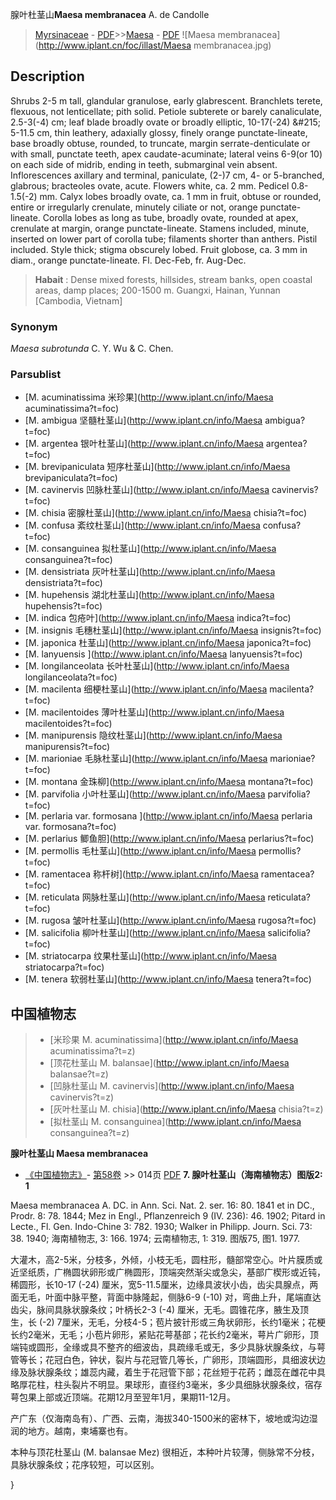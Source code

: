 腺叶杜茎山**Maesa membranacea** A. de Candolle

> [Myrsinaceae](http://www.iplant.cn/info/Myrsinaceae?t=foc) - [PDF](http://www.iplant.cn/foc/pdf/Myrsinaceae.pdf)>>[Maesa](http://www.iplant.cn/info/Maesa?t=foc) - [PDF](http://www.iplant.cn/foc/pdf/Maesa.pdf)
![Maesa membranacea](http://www.iplant.cn/foc/illast/Maesa membranacea.jpg)

## Description

Shrubs 2-5 m tall, glandular granulose, early glabrescent. Branchlets terete, flexuous, not lenticellate; pith solid. Petiole subterete or barely canaliculate, 2.5-3(-4) cm; leaf blade broadly ovate or broadly elliptic, 10-17(-24) &amp;#215; 5-11.5 cm, thin leathery, adaxially glossy, finely orange punctate-lineate, base broadly obtuse, rounded, to truncate, margin serrate-denticulate or with small, punctate teeth, apex caudate-acuminate; lateral veins 6-9(or 10) on each side of midrib, ending in teeth, submarginal vein absent. Inflorescences axillary and terminal, paniculate, (2-)7 cm, 4- or 5-branched, glabrous; bracteoles ovate, acute. Flowers white, ca. 2 mm. Pedicel 0.8-1.5(-2) mm. Calyx lobes broadly ovate, ca. 1 mm in fruit, obtuse or rounded, entire or irregularly crenulate, minutely ciliate or not, orange punctate-lineate. Corolla lobes as long as tube, broadly ovate, rounded at apex, crenulate at margin, orange punctate-lineate. Stamens included, minute, inserted on lower part of corolla tube; filaments shorter than anthers. Pistil included. Style thick; stigma obscurely lobed. Fruit globose, ca. 3 mm in diam., orange punctate-lineate. Fl. Dec-Feb, fr. Aug-Dec.

> **Habait** : 
> Dense mixed forests, hillsides, stream banks, open coastal areas, damp places; 200-1500 m. Guangxi, Hainan, Yunnan [Cambodia, Vietnam]

### Synonym
*Maesa subrotunda* C. Y. Wu & C. Chen.

### Parsublist

* [M.  acuminatissima  米珍果](http://www.iplant.cn/info/Maesa acuminatissima?t=foc)
* [M.  ambigua  坚髓杜茎山](http://www.iplant.cn/info/Maesa ambigua?t=foc)
* [M.  argentea  银叶杜茎山](http://www.iplant.cn/info/Maesa argentea?t=foc)
* [M.  brevipaniculata  短序杜茎山](http://www.iplant.cn/info/Maesa brevipaniculata?t=foc)
* [M.  cavinervis  凹脉杜茎山](http://www.iplant.cn/info/Maesa cavinervis?t=foc)
* [M.  chisia  密腺杜茎山](http://www.iplant.cn/info/Maesa chisia?t=foc)
* [M.  confusa  紊纹杜茎山](http://www.iplant.cn/info/Maesa confusa?t=foc)
* [M.  consanguinea  拟杜茎山](http://www.iplant.cn/info/Maesa consanguinea?t=foc)
* [M.  densistriata  灰叶杜茎山](http://www.iplant.cn/info/Maesa densistriata?t=foc)
* [M.  hupehensis  湖北杜茎山](http://www.iplant.cn/info/Maesa hupehensis?t=foc)
* [M.  indica  包疮叶](http://www.iplant.cn/info/Maesa indica?t=foc)
* [M.  insignis  毛穗杜茎山](http://www.iplant.cn/info/Maesa insignis?t=foc)
* [M.  japonica  杜茎山](http://www.iplant.cn/info/Maesa japonica?t=foc)
* [M.  lanyuensis  ](http://www.iplant.cn/info/Maesa lanyuensis?t=foc)
* [M.  longilanceolata  长叶杜茎山](http://www.iplant.cn/info/Maesa longilanceolata?t=foc)
* [M.  macilenta  细梗杜茎山](http://www.iplant.cn/info/Maesa macilenta?t=foc)
* [M.  macilentoides  薄叶杜茎山](http://www.iplant.cn/info/Maesa macilentoides?t=foc)
* [M.  manipurensis  隐纹杜茎山](http://www.iplant.cn/info/Maesa manipurensis?t=foc)
* [M.  marioniae  毛脉杜茎山](http://www.iplant.cn/info/Maesa marioniae?t=foc)
* [M.  montana  金珠柳](http://www.iplant.cn/info/Maesa montana?t=foc)
* [M.  parvifolia  小叶杜茎山](http://www.iplant.cn/info/Maesa parvifolia?t=foc)
* [M.  perlaria var. formosana  ](http://www.iplant.cn/info/Maesa perlaria var. formosana?t=foc)
* [M.  perlarius  鲫鱼胆](http://www.iplant.cn/info/Maesa perlarius?t=foc)
* [M.  permollis  毛杜茎山](http://www.iplant.cn/info/Maesa permollis?t=foc)
* [M.  ramentacea  称杆树](http://www.iplant.cn/info/Maesa ramentacea?t=foc)
* [M.  reticulata  网脉杜茎山](http://www.iplant.cn/info/Maesa reticulata?t=foc)
* [M.  rugosa  皱叶杜茎山](http://www.iplant.cn/info/Maesa rugosa?t=foc)
* [M.  salicifolia  柳叶杜茎山](http://www.iplant.cn/info/Maesa salicifolia?t=foc)
* [M.  striatocarpa  纹果杜茎山](http://www.iplant.cn/info/Maesa striatocarpa?t=foc)
* [M.  tenera  软弱杜茎山](http://www.iplant.cn/info/Maesa tenera?t=foc)

## 中国植物志

> * [米珍果  M.  acuminatissima](http://www.iplant.cn/info/Maesa acuminatissima?t=z)
> * [顶花杜茎山  M.  balansae](http://www.iplant.cn/info/Maesa balansae?t=z)
> * [凹脉杜茎山  M.  cavinervis](http://www.iplant.cn/info/Maesa cavinervis?t=z)
> * [灰叶杜茎山  M.  chisia](http://www.iplant.cn/info/Maesa chisia?t=z)
> * [拟杜茎山  M.  consanguinea](http://www.iplant.cn/info/Maesa consanguinea?t=z)

**腺叶杜茎山 Maesa membranacea**

* [《中国植物志》](http://www.iplant.cn/frps)- [第58卷](http://www.iplant.cn/frps/vol/58) >> 014页 [PDF](http://www.iplant.cn/frps/pdf/58/014.PDF)
**7. 腺叶杜茎山（海南植物志）图版2: 1**

Maesa membranacea A. DC. in Ann. Sci. Nat. 2. ser. 16: 80. 1841 et in DC., Prodr. 8: 78. 1844; Mez in Engl., Pflanzenreich 9 (IV. 236): 46. 1902; Pitard in Lecte., Fl. Gen. Indo-Chine 3: 782. 1930; Walker in Philipp. Journ. Sci. 73: 38. 1940; 海南植物志, 3: 166. 1974; 云南植物志, 1: 319. 图版75, 图1. 1977.

大灌木，高2-5米，分枝多，外倾，小枝无毛，圆柱形，髓部常空心。叶片膜质或近坚纸质，广椭圆状卵形或广椭圆形，顶端突然渐尖或急尖，基部广楔形或近钝，稀圆形，长10-17 (-24) 厘米，宽5-11.5厘米，边缘具波状小齿，齿尖具腺点，两面无毛，叶面中脉平整，背面中脉隆起，侧脉6-9 (-10) 对，弯曲上升，尾端直达齿尖，脉间具脉状腺条纹；叶柄长2-3 (-4) 厘米，无毛。圆锥花序，腋生及顶生，长 (-2) 7厘米，无毛，分枝4-5；苞片披针形或三角状卵形，长约1毫米；花梗长约2毫米，无毛；小苞片卵形，紧贴花萼基部；花长约2毫米，萼片广卵形，顶端钝或圆形，全缘或具不整齐的细波齿，具疏缘毛或无，多少具脉状腺条纹，与萼管等长；花冠白色，钟状，裂片与花冠管几等长，广卵形，顶端圆形，具细波状边缘及脉状腺条纹；雄蕊内藏，着生于花冠管下部；花丝短于花药；雌蕊在雌花中具略厚花柱，柱头裂片不明显。果球形，直径约3毫米，多少具细脉状腺条纹，宿存萼包果上部或近顶端。花期12月至翌年1月，果期11-12月。

产广东（仅海南岛有）、广西、云南，海拔340-1500米的密林下，坡地或沟边湿润的地方。越南，柬埔寨也有。

本种与顶花杜茎山 (M. balansae Mez) 很相近，本种叶片较薄，侧脉常不分枝，具脉状腺条纹；花序较短，可以区别。

}